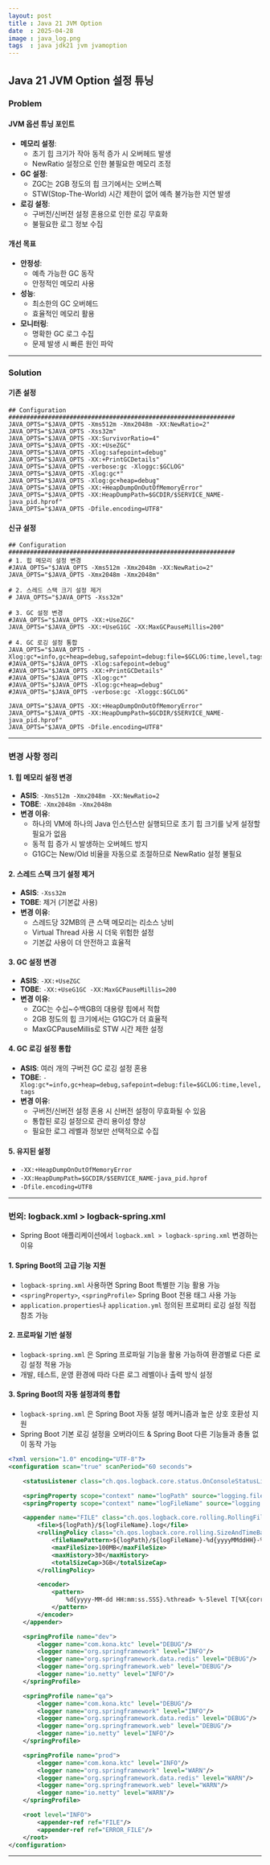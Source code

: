 ```yaml
---
layout: post
title : Java 21 JVM Option
date  : 2025-04-28
image : java_log.png
tags  : java jdk21 jvm jvamoption
---
```


## Java 21 JVM Option 설정 튜닝

### Problem

#### JVM 옵션 튜닝 포인트

- **메모리 설정**: 
  - 초기 힙 크기가 작아 동적 증가 시 오버헤드 발생
  - NewRatio 설정으로 인한 불필요한 메모리 조정
- **GC 설정**: 
  - ZGC는 2GB 정도의 힙 크기에서는 오버스펙
  - STW(Stop-The-World) 시간 제한이 없어 예측 불가능한 지연 발생
- **로깅 설정**: 
  - 구버전/신버전 설정 혼용으로 인한 로깅 무효화
  - 불필요한 로그 정보 수집

#### 개선 목표

- **안정성**: 
  - 예측 가능한 GC 동작
  - 안정적인 메모리 사용
- **성능**: 
  - 최소한의 GC 오버헤드
  - 효율적인 메모리 활용
- **모니터링**: 
  - 명확한 GC 로그 수집
  - 문제 발생 시 빠른 원인 파악

---

### Solution

#### 기존 설정

```shell
## Configuration ###############################################################
JAVA_OPTS="$JAVA_OPTS -Xms512m -Xmx2048m -XX:NewRatio=2"
JAVA_OPTS="$JAVA_OPTS -Xss32m"
JAVA_OPTS="$JAVA_OPTS -XX:SurvivorRatio=4"
JAVA_OPTS="$JAVA_OPTS -XX:+UseZGC"
JAVA_OPTS="$JAVA_OPTS -Xlog:safepoint=debug"
JAVA_OPTS="$JAVA_OPTS -XX:+PrintGCDetails"
JAVA_OPTS="$JAVA_OPTS -verbose:gc -Xloggc:$GCLOG"
JAVA_OPTS="$JAVA_OPTS -Xlog:gc*"
JAVA_OPTS="$JAVA_OPTS -Xlog:gc+heap=debug"
JAVA_OPTS="$JAVA_OPTS -XX:+HeapDumpOnOutOfMemoryError"
JAVA_OPTS="$JAVA_OPTS -XX:HeapDumpPath=$GCDIR/$SERVICE_NAME-java_pid.hprof"
JAVA_OPTS="$JAVA_OPTS -Dfile.encoding=UTF8"
```

#### 신규 설정

```shell
## Configuration ###############################################################
# 1. 힙 메모리 설정 변경
#JAVA_OPTS="$JAVA_OPTS -Xms512m -Xmx2048m -XX:NewRatio=2"
JAVA_OPTS="$JAVA_OPTS -Xmx2048m -Xmx2048m"

# 2. 스레드 스택 크기 설정 제거
# JAVA_OPTS="$JAVA_OPTS -Xss32m"

# 3. GC 설정 변경
#JAVA_OPTS="$JAVA_OPTS -XX:+UseZGC"
JAVA_OPTS="$JAVA_OPTS -XX:+UseG1GC -XX:MaxGCPauseMillis=200"

# 4. GC 로깅 설정 통합
JAVA_OPTS="$JAVA_OPTS -Xlog:gc*=info,gc+heap=debug,safepoint=debug:file=$GCLOG:time,level,tags"
#JAVA_OPTS="$JAVA_OPTS -Xlog:safepoint=debug"
#JAVA_OPTS="$JAVA_OPTS -XX:+PrintGCDetails"
#JAVA_OPTS="$JAVA_OPTS -Xlog:gc*"
#JAVA_OPTS="$JAVA_OPTS -Xlog:gc+heap=debug"
#JAVA_OPTS="$JAVA_OPTS -verbose:gc -Xloggc:$GCLOG"

JAVA_OPTS="$JAVA_OPTS -XX:+HeapDumpOnOutOfMemoryError"
JAVA_OPTS="$JAVA_OPTS -XX:HeapDumpPath=$GCDIR/$SERVICE_NAME-java_pid.hprof"
JAVA_OPTS="$JAVA_OPTS -Dfile.encoding=UTF8"
```

---

### 변경 사항 정리

#### 1. 힙 메모리 설정 변경
- **ASIS**: `-Xms512m -Xmx2048m -XX:NewRatio=2`
- **TOBE**: `-Xmx2048m -Xmx2048m`
- **변경 이유**: 
  - 하나의 VM에 하나의 Java 인스턴스만 실행되므로 초기 힙 크기를 낮게 설정할 필요가 없음
  - 동적 힙 증가 시 발생하는 오버헤드 방지
  - G1GC는 New/Old 비율을 자동으로 조절하므로 NewRatio 설정 불필요

#### 2. 스레드 스택 크기 설정 제거
- **ASIS**: `-Xss32m`
- **TOBE**: 제거 (기본값 사용)
- **변경 이유**:
  - 스레드당 32MB의 큰 스택 메모리는 리소스 낭비
  - Virtual Thread 사용 시 더욱 위험한 설정
  - 기본값 사용이 더 안전하고 효율적

#### 3. GC 설정 변경
- **ASIS**: `-XX:+UseZGC`
- **TOBE**: `-XX:+UseG1GC -XX:MaxGCPauseMillis=200`
- **변경 이유**:
  - ZGC는 수십~수백GB의 대용량 힙에서 적합
  - 2GB 정도의 힙 크기에서는 G1GC가 더 효율적
  - MaxGCPauseMillis로 STW 시간 제한 설정

#### 4. GC 로깅 설정 통합
- **ASIS**: 여러 개의 구버전 GC 로깅 설정 혼용
- **TOBE**: `-Xlog:gc*=info,gc+heap=debug,safepoint=debug:file=$GCLOG:time,level,tags`
- **변경 이유**:
  - 구버전/신버전 설정 혼용 시 신버전 설정이 무효화될 수 있음
  - 통합된 로깅 설정으로 관리 용이성 향상
  - 필요한 로그 레벨과 정보만 선택적으로 수집

#### 5. 유지된 설정
- `-XX:+HeapDumpOnOutOfMemoryError`
- `-XX:HeapDumpPath=$GCDIR/$SERVICE_NAME-java_pid.hprof`
- `-Dfile.encoding=UTF8`

---

### 번외: logback.xml > logback-spring.xml

- Spring Boot 애플리케이션에서 `logback.xml > logback-spring.xml` 변경하는 이유

#### 1. Spring Boot의 고급 기능 지원

- `logback-spring.xml` 사용하면 Spring Boot 특별한 기능 활용 가능
- `<springProperty>`, `<springProfile>` Spring Boot 전용 태그 사용 가능
- `application.properties`나 `application.yml` 정의된 프로퍼티 로깅 설정 직접 참조 가능

#### 2. 프로파일 기반 설정

- `logback-spring.xml` 은 Spring 프로파일 기능을 활용 가능하여 환경별로 다른 로깅 설정 적용 가능
- 개발, 테스트, 운영 환경에 따라 다른 로그 레벨이나 출력 방식 설정

#### 3. Spring Boot의 자동 설정과의 통합

- `logback-spring.xml` 은 Spring Boot 자동 설정 메커니즘과 높은 상호 호환성 지원
- Spring Boot 기본 로깅 설정을 오버라이드 & Spring Boot 다른 기능들과 충돌 없이 동작 가능

```xml
<?xml version="1.0" encoding="UTF-8"?>
<configuration scan="true" scanPeriod="60 seconds">

    <statusListener class="ch.qos.logback.core.status.OnConsoleStatusListener"/>

    <springProperty scope="context" name="logPath" source="logging.file.path" defaultValue="/home/ktc/log"/>
    <springProperty scope="context" name="logFileName" source="logging.file.name" defaultValue="${USER}-${HOSTNAME}-${INSTANCE_NAME}"/>

    <appender name="FILE" class="ch.qos.logback.core.rolling.RollingFileAppender">
        <file>${logPath}/${logFileName}.log</file>
        <rollingPolicy class="ch.qos.logback.core.rolling.SizeAndTimeBasedRollingPolicy">
            <fileNamePattern>${logPath}/${logFileName}-%d{yyyyMMddHH}-%i.log</fileNamePattern>
            <maxFileSize>100MB</maxFileSize>
            <maxHistory>30</maxHistory>
            <totalSizeCap>3GB</totalSizeCap>
        </rollingPolicy>

        <encoder>
            <pattern>
                %d{yyyy-MM-dd HH:mm:ss.SSS}.%thread> %-5level T[%X{correlationId}] U[%X{userId}] M[%X{mpaId}] - %msg%n
            </pattern>
        </encoder>
    </appender>

    <springProfile name="dev">
        <logger name="com.kona.ktc" level="DEBUG"/>
        <logger name="org.springframework" level="INFO"/>
        <logger name="org.springframework.data.redis" level="DEBUG"/>
        <logger name="org.springframework.web" level="DEBUG"/>
        <logger name="io.netty" level="INFO"/>
    </springProfile>

    <springProfile name="qa">
        <logger name="com.kona.ktc" level="DEBUG"/>
        <logger name="org.springframework" level="INFO"/>
        <logger name="org.springframework.data.redis" level="DEBUG"/>
        <logger name="org.springframework.web" level="DEBUG"/>
        <logger name="io.netty" level="INFO"/>
    </springProfile>

    <springProfile name="prod">
        <logger name="com.kona.ktc" level="INFO"/>
        <logger name="org.springframework" level="WARN"/>
        <logger name="org.springframework.data.redis" level="WARN"/>
        <logger name="org.springframework.web" level="WARN"/>
        <logger name="io.netty" level="WARN"/>
    </springProfile>

    <root level="INFO">
        <appender-ref ref="FILE"/>
        <appender-ref ref="ERROR_FILE"/>
    </root>
</configuration>
```

---

